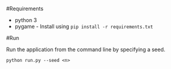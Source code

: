 #Requirements

- python 3
- pygame - Install using `pip install -r requirements.txt`

#Run

Run the application from the command line by specifying a seed. 

```
python run.py --seed <n>
```
